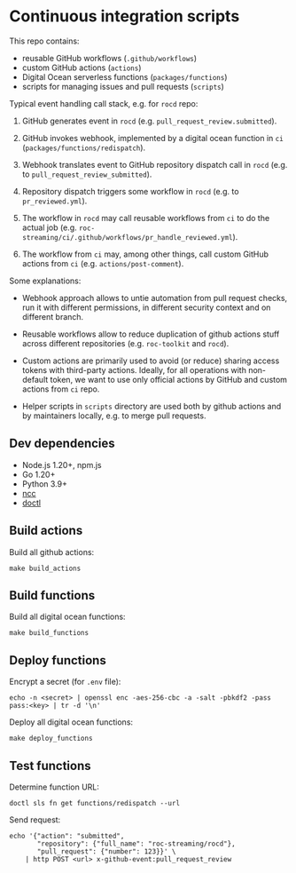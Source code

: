 # Continuous integration scripts

This repo contains:

- reusable GitHub workflows (`.github/workflows`)
- custom GitHub actions (`actions`)
- Digital Ocean serverless functions (`packages/functions`)
- scripts for managing issues and pull requests (`scripts`)

Typical event handling call stack, e.g. for `rocd` repo:

1. GitHub generates event in `rocd` (e.g. `pull_request_review.submitted`).

2. GitHub invokes webhook, implemented by a digital ocean function in `ci` (`packages/functions/redispatch`).

3. Webhook translates event to GitHub repository dispatch call in `rocd` (e.g. to `pull_request_review_submitted`).

4. Repository dispatch triggers some workflow in `rocd` (e.g. to `pr_reviewed.yml`).

5. The workflow in `rocd` may call reusable workflows from `ci` to do the actual job (e.g. `roc-streaming/ci/.github/workflows/pr_handle_reviewed.yml`).

6. The workflow from `ci` may, among other things, call custom GitHub actions from `ci` (e.g. `actions/post-comment`).

Some explanations:

- Webhook approach allows to untie automation from pull request checks, run it with different permissions, in different security context and on different branch.

- Reusable workflows allow to reduce duplication of github actions stuff across different repositories (e.g. `roc-toolkit` and `rocd`).

- Custom actions are primarily used to avoid (or reduce) sharing access tokens with third-party actions. Ideally, for all operations with non-default token, we want to use only official actions by GitHub and custom actions from `ci` repo.

- Helper scripts in `scripts` directory are used both by github actions and by maintainers locally, e.g. to merge pull requests.

## Dev dependencies

- Node.js 1.20+, npm.js
- Go 1.20+
- Python 3.9+
- [ncc](https://www.npmjs.com/package/@vercel/ncc)
- [doctl](https://docs.digitalocean.com/reference/doctl/how-to/install/)

## Build actions

Build all github actions:

```
make build_actions
```

## Build functions

Build all digital ocean functions:

```
make build_functions
```

## Deploy functions

Encrypt a secret (for `.env` file):

```
echo -n <secret> | openssl enc -aes-256-cbc -a -salt -pbkdf2 -pass pass:<key> | tr -d '\n'
```

Deploy all digital ocean functions:

```
make deploy_functions
```

## Test functions

Determine function URL:

```
doctl sls fn get functions/redispatch --url
```

Send request:

```
echo '{"action": "submitted",
       "repository": {"full_name": "roc-streaming/rocd"},
       "pull_request": {"number": 123}}' \
    | http POST <url> x-github-event:pull_request_review
```

